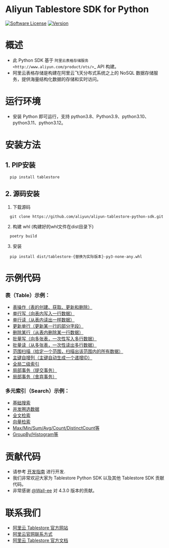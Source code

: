 # Aliyun Tablestore SDK for Python

[![Software License](https://img.shields.io/badge/license-apache2-brightgreen.svg)](LICENSE)
[![Version](https://badge.fury.io/gh/aliyun%2Faliyun-tablestore-python-sdk.svg)]( https://travis-ci.org/aliyun/aliyun-tablestore-python-sdk)

# 概述

- 此 Python SDK 基于 `阿里云表格存储服务 <http://www.aliyun.com/product/ots/>`_  API 构建。
- 阿里云表格存储是构建在阿里云飞天分布式系统之上的 NoSQL 数据存储服务，提供海量结构化数据的存储和实时访问。

# 运行环境

- 安装 Python 即可运行，支持 python3.8、Python3.9、python3.10、python3.11、python3.12。

# 安装方法

## 1. PIP安装
```shell
  pip install tablestore
```

## 2. 源码安装

1. 下载源码
```shell
  git clone https://github.com/aliyun/aliyun-tablestore-python-sdk.git
```
2. 构建 whl (构建好的whl文件在dist目录下)
```shell
  poetry build
```
3. 安装
```shell
  pip install dist/tablestore-{替换为实际版本}-py3-none-any.whl
```

# 示例代码

### 表（Table）示例：
- [表操作（表的创建、获取、更新和删除）](https://github.com/aliyun/aliyun-tablestore-python-sdk/blob/master/examples/table_operations.py)
- [单行写（向表内写入一行数据）](https://github.com/aliyun/aliyun-tablestore-python-sdk/blob/master/examples/put_row.py)
- [单行读（从表内读出一样数据）](https://github.com/aliyun/aliyun-tablestore-python-sdk/blob/master/examples/get_row.py)
- [更新单行（更新某一行的部分字段）](https://github.com/aliyun/aliyun-tablestore-python-sdk/blob/master/examples/update_row.py)
- [删除某行（从表内删除某一行数据）](https://github.com/aliyun/aliyun-tablestore-python-sdk/blob/master/examples/delete_row.py)
- [批量写（向多张表，一次性写入多行数据）](https://github.com/aliyun/aliyun-tablestore-python-sdk/blob/master/examples/batch_write_row.py)
- [批量读（从多张表，一次性读出多行数据）](https://github.com/aliyun/aliyun-tablestore-python-sdk/blob/master/examples/batch_get_row.py)
- [范围扫描（给定一个范围，扫描出该范围内的所有数据）](https://github.com/aliyun/aliyun-tablestore-python-sdk/blob/master/examples/get_range.py)
- [主键自增列（主键自动生成一个递增ID）](https://github.com/aliyun/aliyun-tablestore-python-sdk/blob/master/examples/pk_auto_incr.py)
- [全局二级索引](https://github.com/aliyun/aliyun-tablestore-python-sdk/blob/master/examples/secondary_index_operations.py)
- [局部事务（提交事务）](https://github.com/aliyun/aliyun-tablestore-python-sdk/blob/master/examples/transaction_and_commit.py)
- [局部事务（舍弃事务）](https://github.com/aliyun/aliyun-tablestore-python-sdk/blob/master/examples/transaction_and_abort.py)

### 多元索引（Search）示例：

- [基础搜索](https://github.com/aliyun/aliyun-tablestore-python-sdk/blob/master/examples/search_index.py)
- [并发圈选数据](https://github.com/aliyun/aliyun-tablestore-python-sdk/blob/master/examples/parallel_scan.py)
- [全文检索](https://github.com/aliyun/aliyun-tablestore-python-sdk/blob/master/examples/full_text_search.py)
- [向量检索](https://github.com/aliyun/aliyun-tablestore-python-sdk/blob/master/examples/parallel_scan.py)
- [Max/Min/Sum/Avg/Count/DistinctCount等](https://github.com/aliyun/aliyun-tablestore-python-sdk/blob/master/examples/agg.py)
- [GroupBy/Histogram等](https://github.com/aliyun/aliyun-tablestore-python-sdk/blob/master/examples/group_by.py)


# 贡献代码
- 请参考 [开发指南](./DEVELOPER_GUIDE.md) 进行开发.
- 我们非常欢迎大家为 Tablestore Python SDK 以及其他 Tablestore SDK 贡献代码。
- 非常感谢 [@Wall-ee](https://github.com/Wall-ee) 对 4.3.0 版本的贡献。

# 联系我们

- [阿里云 Tablestore 官方网站](http://www.aliyun.com/product/ots)
- [阿里云官网联系方式](https://help.aliyun.com/document_detail/61890.html)
- [阿里云 Tablestore 官方文档](https://help.aliyun.com/zh/tablestore/product-overview)



